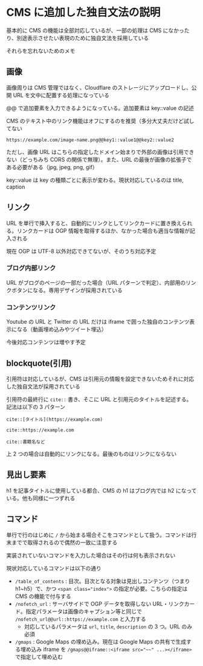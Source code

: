 # CMS に追加した独自文法の説明

基本的に CMS の機能は全部対応しているが、一部の処理は CMS になかったり、別途表示させたい表現のために独自文法を採用している

それらを忘れないためのメモ

## 画像

画像周りは CMS 管理ではなく、Cloudflare のストレージにアップロードし、公開 URL を文中に配置する処理になっている

@@ で追加要素を入力できるようになっている。追加要素は key::value の記述

CMS のテキスト中のリンク機能はオフにするのを推奨（多分大丈夫だけど試してない

```
https://example.com/image-name.png@@key1::value1@@key2::value2
```

ただし、画像 URL はこちらの指定したドメイン始まりで外部の画像は引用できない（どっちみち CORS の関係で無理）。また、URL の最後が画像の拡張子である必要がある（jpg, jpeg, png, gif）

key::value は key の種類ごとに表示が変わる。現状対応しているのは title, caption

## リンク

URL を単行で挿入すると、自動的にリンクとしてリンクカードに置き換えられる。リンクカードは OGP 情報を取得するほか、なかった場合も適当な情報が記入される

現在 OGP は UTF-8 以外対応できてないが、そのうち対応予定

### ブログ内部リンク

URL がブログのページの一部だった場合（URL パターンで判定）、内部用のリンクボタンになる。専用デザインが採用されている

### コンテンツリンク

Youtube の URL と Twitter の URL だけは iframe で囲った独自のコンテンツ表示になる（動画埋め込みやツイート埋込）

今後対応コンテンツは増やす予定

## blockquote(引用)

引用符は対応しているが、CMS は引用元の情報を設定できないためそれに対応した独自文法が採用されている

引用符の最終行に `cite::` 書き、そこに URL と引用元のタイトルを記述する。記法は以下の 3 パターン

```
cite::[タイトル](https://example.com)
```

```
cite::https://example.com
```

```
cite::書籍名など
```

上 2 つの場合は自動的にリンクになる。最後のものはリンクにならない

## 見出し要素

h1 を記事タイトルに使用している都合、CMS の h1 はブログ内では h2 になっている。他も同様に一つずれる

## コマンド

単行で行のはじめに `/` から始まる場合そこをコマンドとして扱う。コマンドは行末までで取得されるので偶然の一致に注意する

実装されていないコマンドを入力した場合はその行は何も表示されない

現状対応しているコマンドは以下の通り

- `/table_of_contents` : 目次。目次となる対象は見出しコンテンツ（つまり h1~h5）で、かつ `<span class="index">` の指定が必要。こちらの指定は CMS の機能で付与する
- `/nofetch_url` : サーバサイドで OGP データを取得しない URL・リンクカード。指定パラメータは画像のキャプション等と同じで `/nofetch_url@@url::https://example.com` と入力する
  - 対応しているパラメータは `url`, `title`, `description` の 3 つ。URL のみ必須
- `/gmaps` : Google Maps の埋め込み。現在は Google Maps の共有で生成する埋め込み iframe を `/gmaps@@iframe::<iframe src="~~" ...></iframe>` で指定して埋め込む
